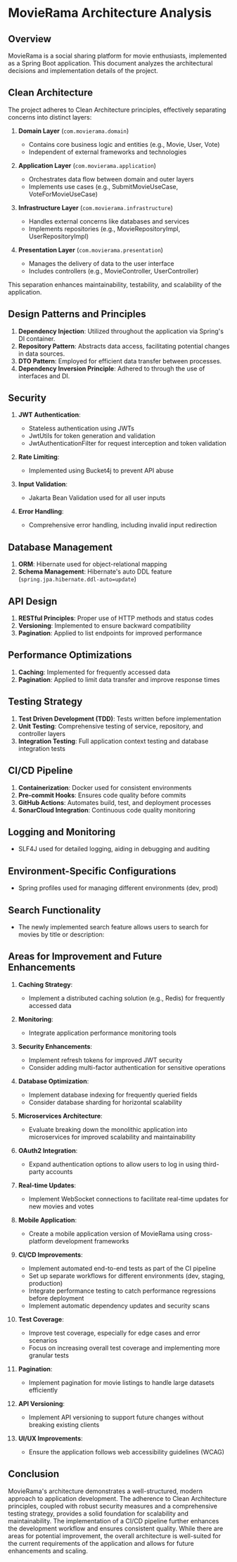 # MovieRama Architecture Analysis

## Overview

MovieRama is a social sharing platform for movie enthusiasts, implemented as a Spring Boot application. This document analyzes the architectural decisions and implementation details of the project.

## Clean Architecture

The project adheres to Clean Architecture principles, effectively separating concerns into distinct layers:

1. **Domain Layer** (`com.movierama.domain`)
    - Contains core business logic and entities (e.g., Movie, User, Vote)
    - Independent of external frameworks and technologies

2. **Application Layer** (`com.movierama.application`)
    - Orchestrates data flow between domain and outer layers
    - Implements use cases (e.g., SubmitMovieUseCase, VoteForMovieUseCase)

3. **Infrastructure Layer** (`com.movierama.infrastructure`)
    - Handles external concerns like databases and services
    - Implements repositories (e.g., MovieRepositoryImpl, UserRepositoryImpl)

4. **Presentation Layer** (`com.movierama.presentation`)
    - Manages the delivery of data to the user interface
    - Includes controllers (e.g., MovieController, UserController)

This separation enhances maintainability, testability, and scalability of the application.

## Design Patterns and Principles

1. **Dependency Injection**: Utilized throughout the application via Spring's DI container.
2. **Repository Pattern**: Abstracts data access, facilitating potential changes in data sources.
3. **DTO Pattern**: Employed for efficient data transfer between processes.
4. **Dependency Inversion Principle**: Adhered to through the use of interfaces and DI.

## Security

1. **JWT Authentication**:
    - Stateless authentication using JWTs
    - JwtUtils for token generation and validation
    - JwtAuthenticationFilter for request interception and token validation

2. **Rate Limiting**:
    - Implemented using Bucket4j to prevent API abuse

3. **Input Validation**:
    - Jakarta Bean Validation used for all user inputs

4. **Error Handling**:
    - Comprehensive error handling, including invalid input redirection

## Database Management

1. **ORM**: Hibernate used for object-relational mapping
2. **Schema Management**: Hibernate's auto DDL feature (`spring.jpa.hibernate.ddl-auto=update`)

## API Design

1. **RESTful Principles**: Proper use of HTTP methods and status codes
2. **Versioning**: Implemented to ensure backward compatibility
3. **Pagination**: Applied to list endpoints for improved performance

## Performance Optimizations

1. **Caching**: Implemented for frequently accessed data
2. **Pagination**: Applied to limit data transfer and improve response times

## Testing Strategy

1. **Test Driven Development (TDD)**: Tests written before implementation
2. **Unit Testing**: Comprehensive testing of service, repository, and controller layers
3. **Integration Testing**: Full application context testing and database integration tests

## CI/CD Pipeline

1. **Containerization**: Docker used for consistent environments
2. **Pre-commit Hooks**: Ensures code quality before commits
3. **GitHub Actions**: Automates build, test, and deployment processes
4. **SonarCloud Integration**: Continuous code quality monitoring

## Logging and Monitoring

- SLF4J used for detailed logging, aiding in debugging and auditing

## Environment-Specific Configurations

- Spring profiles used for managing different environments (dev, prod)

## Search Functionality

- The newly implemented search feature allows users to search for movies by title or description:


## Areas for Improvement and Future Enhancements

1. **Caching Strategy**:
    - Implement a distributed caching solution (e.g., Redis) for frequently accessed data

2. **Monitoring**:
    - Integrate application performance monitoring tools

3. **Security Enhancements**:
    - Implement refresh tokens for improved JWT security
    - Consider adding multi-factor authentication for sensitive operations

4. **Database Optimization**:
    - Implement database indexing for frequently queried fields
    - Consider database sharding for horizontal scalability

5. **Microservices Architecture**:
    - Evaluate breaking down the monolithic application into microservices for improved scalability and maintainability

6. **OAuth2 Integration**:
    - Expand authentication options to allow users to log in using third-party accounts

7. **Real-time Updates**:
    - Implement WebSocket connections to facilitate real-time updates for new movies and votes
8. **Mobile Application**:
    - Create a mobile application version of MovieRama using cross-platform development frameworks
9. **CI/CD Improvements**:
    - Implement automated end-to-end tests as part of the CI pipeline
    - Set up separate workflows for different environments (dev, staging, production)
    - Integrate performance testing to catch performance regressions before deployment
    - Implement automatic dependency updates and security scans

10. **Test Coverage**:
    - Improve test coverage, especially for edge cases and error scenarios
    - Focus on increasing overall test coverage and implementing more granular tests

11. **Pagination**:
    - Implement pagination for movie listings to handle large datasets efficiently

12. **API Versioning**:
    - Implement API versioning to support future changes without breaking existing clients

13. **UI/UX Improvements**:
    - Ensure the application follows web accessibility guidelines (WCAG)


## Conclusion

MovieRama's architecture demonstrates a well-structured, modern approach to application development. The adherence to Clean Architecture principles, coupled with robust security measures and a comprehensive testing strategy, provides a solid foundation for scalability and maintainability. The implementation of a CI/CD pipeline further enhances the development workflow and ensures consistent quality. While there are areas for potential improvement, the overall architecture is well-suited for the current requirements of the application and allows for future enhancements and scaling.